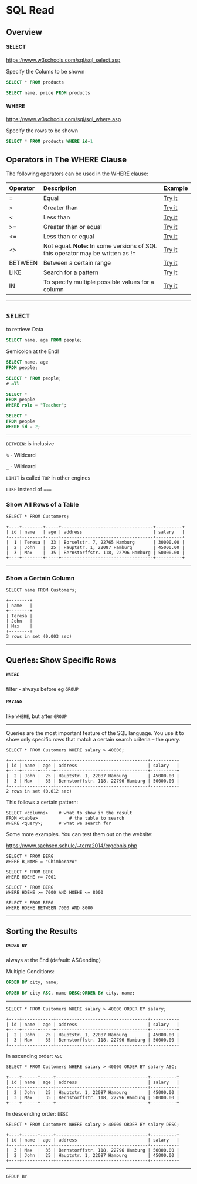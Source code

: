 # SQL Read

## Overview

#### SELECT

https://www.w3schools.com/sql/sql_select.asp

Specify the Colums to be shown

```sql
SELECT * FROM products 
```

```sql
SELECT name, price FROM products 
```

#### WHERE

https://www.w3schools.com/sql/sql_where.asp

Specify the rows to be shown

```sql
SELECT * FROM products WHERE id=1	
```

## Operators in The WHERE Clause

The following operators can be used in the WHERE clause:

| Operator | Description                                                  | Example                                                      |
| :------- | :----------------------------------------------------------- | :----------------------------------------------------------- |
| =        | Equal                                                        | [Try it](https://www.w3schools.com/sql/trysql.asp?filename=trysql_op_equal_to) |
| >        | Greater than                                                 | [Try it](https://www.w3schools.com/sql/trysql.asp?filename=trysql_op_greater_than) |
| <        | Less than                                                    | [Try it](https://www.w3schools.com/sql/trysql.asp?filename=trysql_op_less_than) |
| >=       | Greater than or equal                                        | [Try it](https://www.w3schools.com/sql/trysql.asp?filename=trysql_op_greater_than2) |
| <=       | Less than or equal                                           | [Try it](https://www.w3schools.com/sql/trysql.asp?filename=trysql_op_less_than2) |
| <>       | Not equal. **Note:** In some versions of SQL this operator may be written as != | [Try it](https://www.w3schools.com/sql/trysql.asp?filename=trysql_op_not_equal_to) |
| BETWEEN  | Between a certain range                                      | [Try it](https://www.w3schools.com/sql/trysql.asp?filename=trysql_op_between) |
| LIKE     | Search for a pattern                                         | [Try it](https://www.w3schools.com/sql/trysql.asp?filename=trysql_op_like) |
| IN       | To specify multiple possible values for a column             | [Try it](https://www.w3schools.com/sql/trysql.asp?filename=trysql_op_in) |

------

### 

## `SELECT`

to retrieve Data

```sql
SELECT name, age FROM people;
```

Semicolon at the End!

```sql
SELECT name, age 
FROM people;
```

```sql
SELECT * FROM people;
# all
```

```sql
SELECT * 
FROM people
WHERE role = "Teacher";
```

```sql
SELECT * 
FROM people
WHERE id = 2;
```

------

`BETWEEN`:  is inclusive

`%` - Wildcard

`_` - Wildcard

`LIMIT` is called  `TOP` in other engines

`LIKE` instead of `===`

### Show All Rows of a Table

```
SELECT * FROM Customers;
```

```
+----+--------+-----+-----------------------------------+----------+
| id | name   | age | address                           | salary   |
+----+--------+-----+-----------------------------------+----------+
|  1 | Teresa |  33 | Borselstr. 7, 22765 Hamburg       | 30000.00 |
|  2 | John   |  25 | Hauptstr. 1, 22087 Hamburg        | 45000.00 |
|  3 | Max    |  35 | Bernstorffstr. 118, 22796 Hamburg | 50000.00 |
+----+--------+-----+-----------------------------------+----------+
```

------

### Show a Certain Column

```
SELECT name FROM Customers;
```

```
+--------+
| name   |
+--------+
| Teresa |
| John   |
| Max    |
+--------+
3 rows in set (0.003 sec)
```

------

## Queries: Show Specific Rows

##### `WHERE`

filter - always before eg `GROUP`

##### `HAVING`

like `WHERE`, but after `GROUP`

------

Queries are the most important feature of the SQL language. You use it to show only specific rows that match a certain search criteria – the query.

```
SELECT * FROM Customers WHERE salary > 40000;
```

```
+----+------+-----+-----------------------------------+----------+
| id | name | age | address                           | salary   |
+----+------+-----+-----------------------------------+----------+
|  2 | John |  25 | Hauptstr. 1, 22087 Hamburg        | 45000.00 |
|  3 | Max  |  35 | Bernstorffstr. 118, 22796 Hamburg | 50000.00 |
+----+------+-----+-----------------------------------+----------+
2 rows in set (0.012 sec)
```

This follows a certain pattern:

```
SELECT <columns> 	# what to show in the result
FROM <table>			# the table to search
WHERE <query>;		# what we search for
```

Some more examples. You can test them out on the website:

https://www.sachsen.schule/~terra2014/ergebnis.php

```
SELECT * FROM BERG
WHERE B_NAME = "Chimborazo"

SELECT * FROM BERG
WHERE HOEHE >= 7001

SELECT * FROM BERG
WHERE HOEHE >= 7000 AND HOEHE <= 8000

SELECT * FROM BERG
WHERE HOEHE BETWEEN 7000 AND 8000
```

------

## Sorting the Results

##### `ORDER BY` 

always at the End (default: ASCending)

Multiple Conditions:

```sql
ORDER BY city, name;
```

```sql
ORDER BY city ASC, name DESC;ORDER BY city, name;
```

------

```
SELECT * FROM Customers WHERE salary > 40000 ORDER BY salary;
```

```
+----+------+-----+-----------------------------------+----------+
| id | name | age | address                           | salary   |
+----+------+-----+-----------------------------------+----------+
|  2 | John |  25 | Hauptstr. 1, 22087 Hamburg        | 45000.00 |
|  3 | Max  |  35 | Bernstorffstr. 118, 22796 Hamburg | 50000.00 |
+----+------+-----+-----------------------------------+----------+
```

In ascending order: `ASC`

```
SELECT * FROM Customers WHERE salary > 40000 ORDER BY salary ASC;
```

```
+----+------+-----+-----------------------------------+----------+
| id | name | age | address                           | salary   |
+----+------+-----+-----------------------------------+----------+
|  2 | John |  25 | Hauptstr. 1, 22087 Hamburg        | 45000.00 |
|  3 | Max  |  35 | Bernstorffstr. 118, 22796 Hamburg | 50000.00 |
+----+------+-----+-----------------------------------+----------+
```

In descending order: `DESC`

```
SELECT * FROM Customers WHERE salary > 40000 ORDER BY salary DESC;
```

```
+----+------+-----+-----------------------------------+----------+
| id | name | age | address                           | salary   |
+----+------+-----+-----------------------------------+----------+
|  3 | Max  |  35 | Bernstorffstr. 118, 22796 Hamburg | 50000.00 |
|  2 | John |  25 | Hauptstr. 1, 22087 Hamburg        | 45000.00 |
+----+------+-----+-----------------------------------+----------+
```

------

`GROUP BY`

